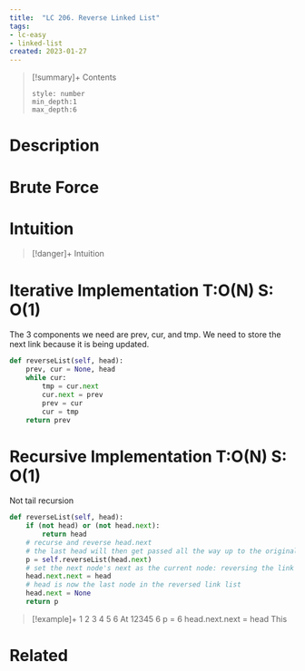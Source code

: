 ```yaml
---
title:  "LC 206. Reverse Linked List"
tags:
- lc-easy
- linked-list
created: 2023-01-27
---
```


>[!summary]+ Contents
>```toc
>style: number
>min_depth:1
>max_depth:6
>```

# Description

# Brute Force
# Intuition

>[!danger]+ Intuition

# Iterative Implementation T:O(N) S: O(1)
The 3 components we need are prev, cur, and tmp. We need to store the next link because it is being updated.
```python
def reverseList(self, head):
	prev, cur = None, head
	while cur:
		tmp = cur.next
		cur.next = prev
		prev = cur
		cur = tmp
	return prev
```


# Recursive Implementation T:O(N) S: O(1)
Not tail recursion

```python
def reverseList(self, head):
	if (not head) or (not head.next):
		return head
	# recurse and reverse head.next
	# the last head will then get passed all the way up to the original head
	p = self.reverseList(head.next)
	# set the next node's next as the current node: reversing the link
	head.next.next = head
	# head is now the last node in the reversed link list
	head.next = None
	return p
```

>[!example]+ 
>1 2 3 4 5 6
>At 12345 6
>p = 6
>head.next.next = head 
>This 
>






# Related
